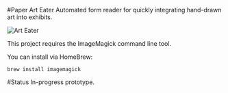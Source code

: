 #Paper Art Eater
Automated form reader for quickly integrating hand-drawn art into exhibits.

![Art Eater](http://www.animalstown.com/animals/a/anteater/anteater-image-04.jpg "Art Eater")

This project requires the ImageMagick command line tool.

You can install via HomeBrew:

```brew install imagemagick```


#Status
In-progress prototype.

